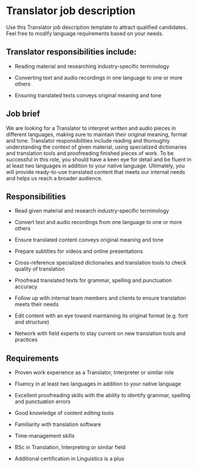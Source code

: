 # Translator job description
Use this Translator job description template to attract qualified candidates. Feel free to modify language requirements based on your needs.


## Translator responsibilities include:
* Reading material and researching industry-specific terminology

* Converting text and audio recordings in one language to one or more others

* Ensuring translated texts conveys original meaning and tone


## Job brief

We are looking for a Translator to interpret written and audio pieces in different languages, making sure to maintain their original meaning, format and tone.
Translator responsibilities include reading and thoroughly understanding the context of given material, using specialized dictionaries and translation tools and proofreading finished pieces of work. To be successful in this role, you should have a keen eye for detail and be fluent in at least two languages in addition to your native language.
Ultimately, you will provide ready-to-use translated content that meets our internal needs and helps us reach a broader audience.


## Responsibilities

* Read given material and research industry-specific terminology

* Convert text and audio recordings from one language to one or more others

* Ensure translated content conveys original meaning and tone

* Prepare subtitles for videos and online presentations

* Cross-reference specialized dictionaries and translation tools to check quality of translation

* Proofread translated texts for grammar, spelling and punctuation accuracy

* Follow up with internal team members and clients to ensure translation meets their needs

* Edit content with an eye toward maintaining its original format (e.g. font and structure)

* Network with field experts to stay current on new translation tools and practices


## Requirements

* Proven work experience as a Translator, Interpreter or similar role

* Fluency in at least two languages in addition to your native language

* Excellent proofreading skills with the ability to identify grammar, spelling and punctuation errors

* Good knowledge of content editing tools

* Familiarity with translation software

* Time-management skills

* BSc in Translation, Interpreting or similar field

* Additional certification in Linguistics is a plus
